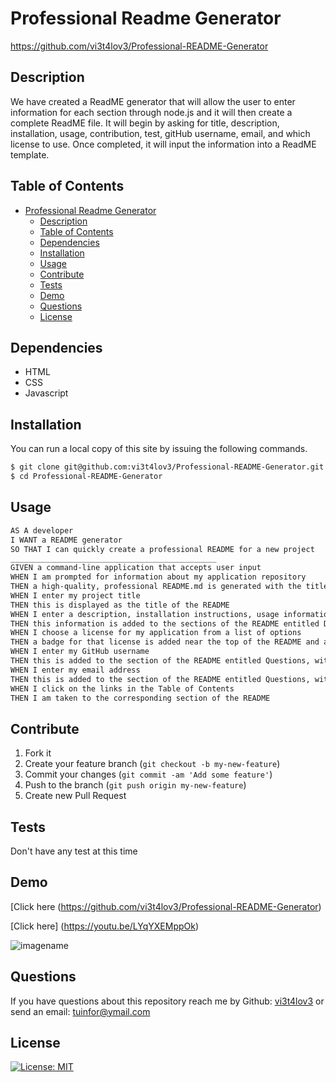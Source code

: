 
# Professional Readme Generator
https://github.com/vi3t4lov3/Professional-README-Generator
## Description
We have created a ReadME generator that will allow the user to enter information for each section through node.js and it will then create a complete ReadME file. It will begin by asking for title, description, installation, usage, contribution, test, gitHub username, email, and which license to use. Once completed, it will input the information into a ReadME template.

## Table of Contents
- [Professional Readme Generator](#professional-readme-generator)
  - [Description](#description)
  - [Table of Contents](#table-of-contents)
  - [Dependencies](#dependencies)
  - [Installation](#installation)
  - [Usage](#usage)
  - [Contribute](#contribute)
  - [Tests](#tests)
  - [Demo](#demo)
  - [Questions](#questions)
  - [License](#license)
## Dependencies
- HTML
- CSS
- Javascript
## Installation
You can run a local copy of this site by issuing the following commands. 
```bash
$ git clone git@github.com:vi3t4lov3/Professional-README-Generator.git
$ cd Professional-README-Generator
```

## Usage
```md
AS A developer
I WANT a README generator
SO THAT I can quickly create a professional README for a new project
______________________________________________
GIVEN a command-line application that accepts user input
WHEN I am prompted for information about my application repository
THEN a high-quality, professional README.md is generated with the title of my project and sections entitled Description, Table of Contents, Installation, Usage, License, Contributing, Tests, and Questions
WHEN I enter my project title
THEN this is displayed as the title of the README
WHEN I enter a description, installation instructions, usage information, contribution guidelines, and test instructions
THEN this information is added to the sections of the README entitled Description, Installation, Usage, Contributing, and Tests
WHEN I choose a license for my application from a list of options
THEN a badge for that license is added near the top of the README and a notice is added to the section of the README entitled License that explains which license the application is covered under
WHEN I enter my GitHub username
THEN this is added to the section of the README entitled Questions, with a link to my GitHub profile
WHEN I enter my email address
THEN this is added to the section of the README entitled Questions, with instructions on how to reach me with additional questions
WHEN I click on the links in the Table of Contents
THEN I am taken to the corresponding section of the README
```
## Contribute
1. Fork it
2. Create your feature branch (`git checkout -b my-new-feature`)
3. Commit your changes (`git commit -am 'Add some feature'`)
4. Push to the branch (`git push origin my-new-feature`)
5. Create new Pull Request
## Tests
Don't have any test at this time
## Demo
[Click here (https://github.com/vi3t4lov3/Professional-README-Generator)

[Click here] (https://youtu.be/LYqYXEMppOk) 

![imagename](./img/01.gif)
## Questions
If you have questions about this repository reach me by Github: [vi3t4lov3](https://github.com/vi3t4lov3)
or send an email: tuinfor@ymail.com 
## License
[![License: MIT](https://img.shields.io/badge/License-MIT-yellow.svg)](https://opensource.org/licenses/MIT) 
